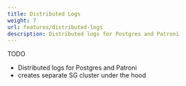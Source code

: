 ```yaml
---
title: Distributed Logs
weight: 7
url: features/distributed-logs
description: Distributed logs for Postgres and Patroni
---
```


TODO

- Distributed logs for Postgres and Patroni
- creates separate SG cluster under the hood
